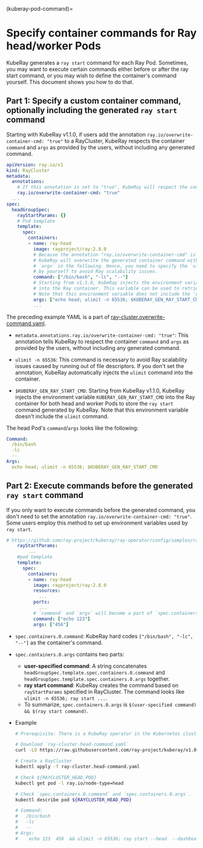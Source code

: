 (kuberay-pod-command)=

# Specify container commands for Ray head/worker Pods

KubeRay generates a `ray start` command for each Ray Pod.
Sometimes, you may want to execute certain commands either before or after the ray start command, or you may wish to define the container's command yourself.
This document shows you how to do that.

## Part 1: Specify a custom container command, optionally including the generated `ray start` command

Starting with KubeRay v1.1.0, if users add the annotation `ray.io/overwrite-container-cmd: "true"` to a RayCluster, KubeRay respects the container `command` and `args` as provided by the users, without including any generated command.

```yaml
apiVersion: ray.io/v1
kind: RayCluster
metadata:
  annotations:
    # If this annotation is set to "true", KubeRay will respect the container `command` and `args`.
    ray.io/overwrite-container-cmd: "true"
  ...
spec:
  headGroupSpec:
    rayStartParams: {}
    # Pod template
    template:
      spec:
        containers:
        - name: ray-head
          image: rayproject/ray:2.8.0
          # Because the annotation "ray.io/overwrite-container-cmd" is set to "true",
          # KubeRay will overwrite the generated container command with `command` and
          # `args` in the following. Hence, you need to specify the `ulimit` command
          # by yourself to avoid Ray scalability issues.
          command: ["/bin/bash", "-lc", "--"]
          # Starting from v1.1.0, KubeRay injects the environment variable `KUBERAY_GEN_RAY_START_CMD`
          # into the Ray container. This variable can be used to retrieve the generated Ray start command.
          # Note that this environment variable does not include the `ulimit` command.
          args: ["echo head; ulimit -n 65536; $KUBERAY_GEN_RAY_START_CMD"]
          ...
```

The preceding example YAML is a part of [ray-cluster.overwrite-command.yaml](https://github.com/ray-project/kuberay/blob/master/ray-operator/config/samples/ray-cluster.overwrite-command.yaml).

* `metadata.annotations.ray.io/overwrite-container-cmd: "true"`: This annotation tells KubeRay to respect the container `command` and `args` as provided by the users, without including any generated command.

* `ulimit -n 65536`: This command is necessary to avoid Ray scalability issues caused by running out of file descriptors.
If you don't set the annotation, KubeRay automatically injects the `ulimit` command into the container.

* `$KUBERAY_GEN_RAY_START_CMD`: Starting from KubeRay v1.1.0, KubeRay injects the environment variable `KUBERAY_GEN_RAY_START_CMD` into the Ray container for both head and worker Pods to store the `ray start` command generated by KubeRay.
Note that this environment variable doesn't include the `ulimit` command.

The head Pod's `command`/`args` looks like the following:

```yaml
Command:
  /bin/bash
  -lc
  --
Args:
  echo head; ulimit -n 65536; $KUBERAY_GEN_RAY_START_CMD
```

## Part 2: Execute commands before the generated `ray start` command

If you only want to execute commands before the generated command, you don't need to set the annotation `ray.io/overwrite-container-cmd: "true"`.
Some users employ this method to set up environment variables used by `ray start`.

```yaml
# https://github.com/ray-project/kuberay/ray-operator/config/samples/ray-cluster.head-command.yaml
    rayStartParams:
        ...
    #pod template
    template:
      spec:
        containers:
        - name: ray-head
          image: rayproject/ray:2.8.0
          resources:
            ...
          ports:
            ...
          # `command` and `args` will become a part of `spec.containers.0.args` in the head Pod.
          command: ["echo 123"]
          args: ["456"]
```

* `spec.containers.0.command`: KubeRay hard codes `["/bin/bash", "-lc", "--"]` as the container's command.
* `spec.containers.0.args` contains two parts:
  * **user-specified command**: A string concatenates `headGroupSpec.template.spec.containers.0.command` and `headGroupSpec.template.spec.containers.0.args` together.
  * **ray start command**: KubeRay creates the command based on `rayStartParams` specified in RayCluster. The command looks like `ulimit -n 65536; ray start ...`.
  * To summarize, `spec.containers.0.args` is `$(user-specified command) && $(ray start command)`.

* Example
    ```sh
    # Prerequisite: There is a KubeRay operator in the Kubernetes cluster.

    # Download `ray-cluster.head-command.yaml`
    curl -LO https://raw.githubusercontent.com/ray-project/kuberay/v1.0.0/ray-operator/config/samples/ray-cluster.head-command.yaml

    # Create a RayCluster
    kubectl apply -f ray-cluster.head-command.yaml

    # Check ${RAYCLUSTER_HEAD_POD}
    kubectl get pod -l ray.io/node-type=head

    # Check `spec.containers.0.command` and `spec.containers.0.args`.
    kubectl describe pod ${RAYCLUSTER_HEAD_POD}

    # Command:
    #   /bin/bash
    #   -lc
    #   --
    # Args:
    #    echo 123  456  && ulimit -n 65536; ray start --head  --dashboard-host=0.0.0.0  --num-cpus=1  --block  --metrics-export-port=8080  --memory=2147483648
    ```
